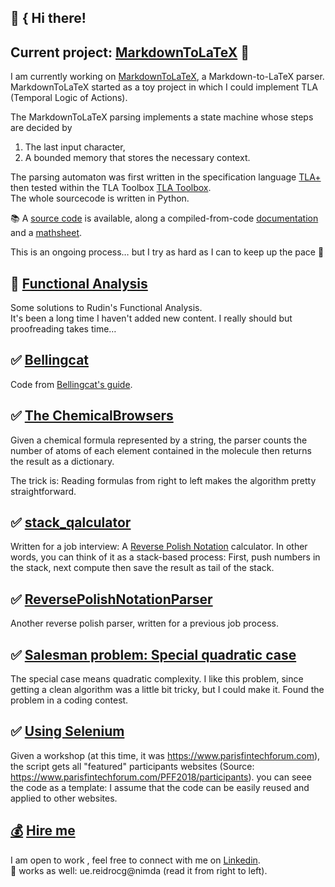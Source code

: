 ## :construction_worker: { Hi there!
## Current project: [MarkdownToLaTeX](https://pypi.org/project/MarkdownToLaTeX) :triangular_ruler:
I am currently working on 
[MarkdownToLaTeX](https://pypi.org/project/MarkdownToLaTeX), a Markdown-to-LaTeX parser.  
MarkdownToLaTeX started as a toy project in which I could implement TLA (Temporal Logic of Actions).  

The MarkdownToLaTeX parsing implements a state machine whose steps are decided by
1. The last input character,
2. A bounded memory that stores the necessary context.

The parsing automaton was first written in the specification language [TLA+](https://github.com/tlaplus) then tested 
within the TLA Toolbox [TLA Toolbox](https://github.com/tlaplus).  
The whole sourcecode is written in Python.  

:books: A [source code](https://github.com/gitcordier/MarkdownToLaTeX) is available, 
along a compiled-from-code [documentation](https://markdowntolatex.readthedocs.io) and a
[mathsheet](https://github.com/gitcordier/MarkdownToLaTeX/blob/main/MarkdownToLaTeX_Mathsheet.pdf).  

This is an ongoing process… but I try as hard as I can to keep up the pace :rowboat:
## :construction: [Functional Analysis](https://github.com/gitcordier/FunctionalAnalysis) 
Some solutions to Rudin's Functional Analysis.  
It's been a long time I haven't added new content. I really should but proofreading takes time…
## :white_check_mark: [Bellingcat](https://github.com/gitcordier/bellingcat)
Code from [Bellingcat's guide](https://www.bellingcat.com/category/resources/how-tos).
## :white_check_mark: [The ChemicalBrowsers](https://github.com/gitcordier/TheChemicalBrowsers)
Given a chemical formula represented by a string, 
the parser counts the number of atoms of each element contained in the molecule 
then returns the result as a dictionary.  

The trick is: Reading formulas from right to left makes the algorithm pretty straightforward.
## :white_check_mark: [stack_qalculator](https://github.com/gitcordier/stack_qalculator)
Written for a job interview: A
[Reverse Polish Notation](https://en.wikipedia.org/wiki/Reverse_Polish_notation) calculator. 
In other words, you can think of it as a stack-based process: First, push numbers in the stack, next compute then save the result as tail of the stack. 
## :white_check_mark: [ReversePolishNotationParser](https://github.com/gitcordier/ReversePolishNotationParser)
Another reverse polish parser, written for a previous job process. 
## :white_check_mark: [Salesman problem: Special quadratic case](https://github.com/gitcordier/minimal_length_of_graph_traversal)
The special case means quadratic complexity. I like this problem, since getting a clean algorithm was a little bit tricky, but I could make it. Found the problem in a coding contest.
## :white_check_mark: [Using Selenium](https://github.com/gitcordier/selenium)
Given a workshop (at this time, it was https://www.parisfintechforum.com), the script gets all "featured" participants websites (Source: https://www.parisfintechforum.com/PFF2018/participants).
you can seee the code as a template: I assume that the code can be easily reused and applied to other websites.
## [:moneybag:](https://www.linkedin.com/in/gabriel-cordier-58097494) [Hire me](https://www.linkedin.com/in/gabriel-cordier-58097494)
I am open to work , feel free to connect with me on [Linkedin](https://www.linkedin.com/in/gabriel-cordier-58097494).  
:postbox: works as well: ue.reidrocg@nimda (read it from right to left).

